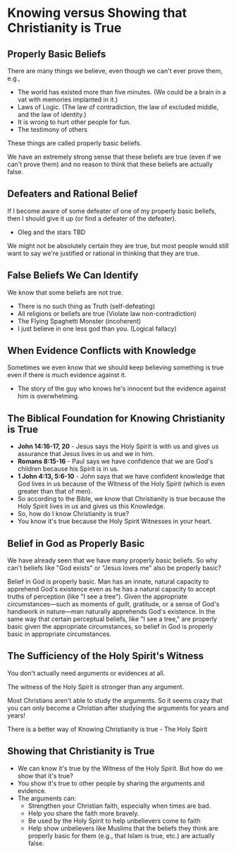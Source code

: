 # Knowing versus Showing that Christianity is True

## Properly Basic Beliefs

There are many things we believe, even though we can't ever prove them, e.g.,

- The world has existed more than five minutes. (We could be a brain in a vat with memories implanted in it.)
- Laws of Logic. (The law of contradiction, the law of excluded middle, and the law of identity.)
- It is wrong to hurt other people for fun.
- The testimony of others

These things are called properly basic beliefs.

We have an extremely strong sense that these beliefs are true (even if we can't prove them) and no reason to think that
these beliefs are actually false.

## Defeaters and Rational Belief

If I become aware of some defeater of one of my properly basic beliefs, then I should give it up (or find a defeater of
the defeater).

- Oleg and the stars TBD

We might not be absolutely certain they are true, but most people would still want to say we're justified or rational in
thinking that they are true.

## False Beliefs We Can Identify

We know that some beliefs are not true.

- There is no such thing as Truth (self-defeating)
- All religions or beliefs are true (Violate law non-contradiction)
- The Flying Spaghetti Monster (incoherent)
- I just believe in one less god than you. (Logical fallacy)

## When Evidence Conflicts with Knowledge

Sometimes we even know that we should keep believing something is true even if there is much evidence against it.

- The story of the guy who knows he's innocent but the evidence against him is overwhelming.

## The Biblical Foundation for Knowing Christianity is True

- **John 14:16-17, 20** - Jesus says the Holy Spirit is with us and gives us assurance that Jesus lives in us and we in
  him.
- **Romans 8:15-16** - Paul says we have confidence that we are God's children because his Spirit is in us.
- **1 John 4:13, 5:6-10** - John says that we have confident knowledge that God lives in us because of the Witness of
  the Holy Spirit (which is even greater than that of men).
- So according to the Bible, we know that Christianity is true because the Holy Spirit lives in us and gives us this
  Knowledge.
- So, how do I know Christianity is true?
- You know it's true because the Holy Spirit Witnesses in your heart.

## Belief in God as Properly Basic

We have already seen that we have many properly basic beliefs. So why can't beliefs like "God exists" or "Jesus loves
me" also be properly basic?

Belief in God is properly basic. Man has an innate, natural capacity to apprehend God's existence even as he has a
natural capacity to accept truths of perception (like "I see a tree"). Given the appropriate circumstances—such as
moments of guilt, gratitude, or a sense of God's handiwork in nature—man naturally apprehends God's existence. In the
same way that certain perceptual beliefs, like "I see a tree," are properly basic given the appropriate circumstances,
so belief in God is properly basic in appropriate circumstances.

## The Sufficiency of the Holy Spirit's Witness

You don't actually need arguments or evidences at all.

The witness of the Holy Spirit is stronger than any argument.

Most Christians aren't able to study the arguments. So it seems crazy that you can only become a Christian after
studying the arguments for years and years!

There is a better way of Knowing Christianity is true - The Holy Spirit

## Showing that Christianity is True

- We can know it's true by the Witness of the Holy Spirit. But how do we show that it's true?
- You show it's true to other people by sharing the arguments and evidence.
- The arguments can:
    - Strengthen your Christian faith, especially when times are bad.
    - Help you share the faith more bravely.
    - Be used by the Holy Spirit to help unbelievers come to faith
    - Help show unbelievers like Muslims that the beliefs they think are properly basic for them (e.g., that Islam is
      true, etc.) are actually false.